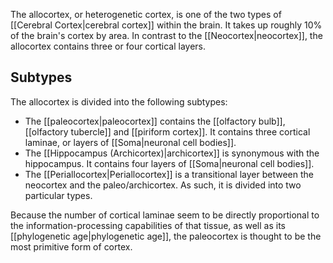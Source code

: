 The allocortex, or heterogenetic cortex, is one of the two types of [[Cerebral Cortex|cerebral cortex]] within the brain. It takes up roughly 10% of the brain's cortex by area. In contrast to the [[Neocortex|neocortex]], the allocortex contains three or four cortical layers.

## Subtypes

The allocortex is divided into the following subtypes:

- The [[paleocortex|paleocortex]] contains the [[olfactory bulb]], [[olfactory tubercle]] and [[piriform cortex]]. It contains three cortical laminae, or layers of [[Soma|neuronal cell bodies]].
- The [[Hippocampus (Archicortex)|archicortex]] is synonymous with the hippocampus. It contains four layers of [[Soma|neuronal cell bodies]].
- The [[Periallocortex|Periallocortex]] is a transitional layer between the neocortex and the paleo/archicortex. As such, it is divided into two particular types.

Because the number of cortical laminae seem to be directly proportional to the information-processing capabilities of that tissue, as well as its [[phylogenetic age|phylogenetic age]], the paleocortex is thought to be the most primitive form of cortex.
